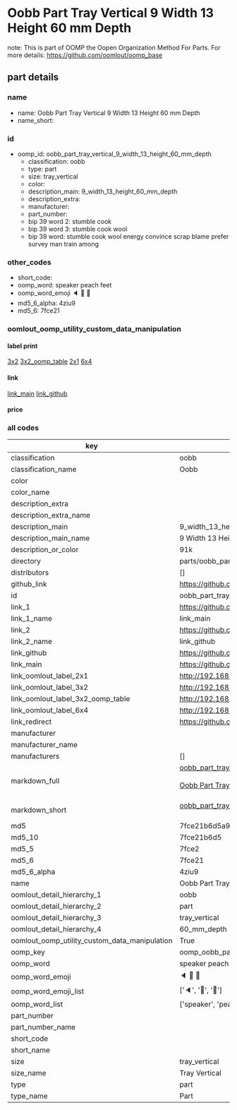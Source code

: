 # Oobb Part Tray Vertical 9 Width 13 Height 60 mm Depth  

note: This is part of OOMP the Oopen Organization Method For Parts. For more details: https://github.com/oomlout/oomp_base

##  part details
  







### name
* name: Oobb Part Tray Vertical 9 Width 13 Height 60 mm Depth
* name_short: 
### id
* oomp_id: oobb_part_tray_vertical_9_width_13_height_60_mm_depth
  * classification: oobb
  * type: part
  * size: tray_vertical
  * color: 
  * description_main: 9_width_13_height_60_mm_depth
  * description_extra: 
  * manufacturer: 
  * part_number: 
  * bip 39 word 2: stumble cook
  * bip 39 word 3: stumble cook wool
  * bip 39 word: stumble cook wool energy convince scrap blame prefer survey man train among

### other_codes
* short_code: 
* oomp_word: speaker peach feet
* oomp_word_emoji :speaker: :peach: :feet:
* md5_6_alpha: 4ziu9
* md5_6: 7fce21






### oomlout_oomp_utility_custom_data_manipulation
#### label print
[3x2](http://192.168.1.245:1112/?label=oomp%204ziu9)
[3x2_oomp_table](http://192.168.1.108:1112/?label=oomp%204ziu9)
[2x1](http://192.168.1.242:1112/?label=oomp%204ziu9)
[6x4](http://192.168.1.55:1112/?label=oomp%204ziu9)    

#### link

[link_main](https://github.com/oomlout/oomlout_oomp_version_1_messy/tree/main/parts/oobb_part_tray_vertical_9_width_13_height_60_mm_depth) [link_github](https://github.com/oomlout/oomlout_oomp_version_1_messy/tree/main/parts/oobb_part_tray_vertical_9_width_13_height_60_mm_depth)                             

#### price







### all codes 
| key | value |  
| --- | --- |  
| classification | oobb |  
| classification_name | Oobb |  
| color |  |  
| color_name |  |  
| description_extra |  |  
| description_extra_name |  |  
| description_main | 9_width_13_height_60_mm_depth |  
| description_main_name | 9 Width 13 Height 60 mm Depth |  
| description_or_color | 91k |  
| directory | parts/oobb_part_tray_vertical_9_width_13_height_60_mm_depth |  
| distributors | [] |  
| github_link | https://github.com/oomlout/oomlout_oomp_part_src/tree/main/parts/oobb_part_tray_vertical_9_width_13_height_60_mm_depth |  
| id | oobb_part_tray_vertical_9_width_13_height_60_mm_depth |  
| link_1 | https://github.com/oomlout/oomlout_oomp_version_1_messy/tree/main/parts/oobb_part_tray_vertical_9_width_13_height_60_mm_depth |  
| link_1_name | link_main |  
| link_2 | https://github.com/oomlout/oomlout_oomp_version_1_messy/tree/main/parts/oobb_part_tray_vertical_9_width_13_height_60_mm_depth |  
| link_2_name | link_github |  
| link_github | https://github.com/oomlout/oomlout_oomp_version_1_messy/tree/main/parts/oobb_part_tray_vertical_9_width_13_height_60_mm_depth |  
| link_main | https://github.com/oomlout/oomlout_oomp_version_1_messy/tree/main/parts/oobb_part_tray_vertical_9_width_13_height_60_mm_depth |  
| link_oomlout_label_2x1 | http://192.168.1.242:1112/?label=oomp%204ziu9 |  
| link_oomlout_label_3x2 | http://192.168.1.245:1112/?label=oomp%204ziu9 |  
| link_oomlout_label_3x2_oomp_table | http://192.168.1.108:1112/?label=oomp%204ziu9 |  
| link_oomlout_label_6x4 | http://192.168.1.55:1112/?label=oomp%204ziu9 |  
| link_redirect | https://github.com/oomlout/oomlout_oomp_version_1_messy/tree/main/parts/oobb_part_tray_vertical_9_width_13_height_60_mm_depth |  
| manufacturer |  |  
| manufacturer_name |  |  
| manufacturers | [] |  
| markdown_full | [oobb_part_tray_vertical_9_width_13_height_60_mm_depth](none)<br>[](none)<br>[Oobb Part Tray Vertical 9 Width 13 Height 60 Mm Depth](none)<br><br> |  
| markdown_short | [oobb_part_tray_vertical_9_width_13_height_60_mm_depth](none)<br><br> |  
| md5 | 7fce21b6d5a9c2e70597c4a1fa8beebd |  
| md5_10 | 7fce21b6d5 |  
| md5_5 | 7fce2 |  
| md5_6 | 7fce21 |  
| md5_6_alpha | 4ziu9 |  
| name | Oobb Part Tray Vertical 9 Width 13 Height 60 mm Depth |  
| oomlout_detail_hierarchy_1 | oobb |  
| oomlout_detail_hierarchy_2 | part |  
| oomlout_detail_hierarchy_3 | tray_vertical |  
| oomlout_detail_hierarchy_4 | 60_mm_depth |  
| oomlout_oomp_utility_custom_data_manipulation | True |  
| oomp_key | oomp_oobb_part_tray_vertical_9_width_13_height_60_mm_depth |  
| oomp_word | speaker peach feet |  
| oomp_word_emoji | :speaker: :peach: :feet: |  
| oomp_word_emoji_list | [':speaker:', ':peach:', ':feet:'] |  
| oomp_word_list | ['speaker', 'peach', 'feet'] |  
| part_number |  |  
| part_number_name |  |  
| short_code |  |  
| short_name |  |  
| size | tray_vertical |  
| size_name | Tray Vertical |  
| type | part |  
| type_name | Part |  
